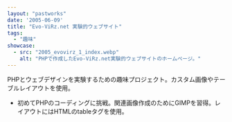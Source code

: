 ```yaml
---
layout: "pastworks"
date: '2005-06-09'
title: "Evo-ViRz.net 実験的ウェブサイト"
tags:
  - "趣味"
showcase:
  - src: "2005_evovirz_1_index.webp"
    alt: "PHPで作成したEvo-ViRz.net実験的ウェブサイトのホームページ。"
---
```

PHPとウェブデザインを実験するための趣味プロジェクト。カスタム画像やテーブルレイアウトを使用。

- 初めてPHPのコーディングに挑戦。関連画像作成のためにGIMPを習得。レイアウトにはHTMLのtableタグを使用。
